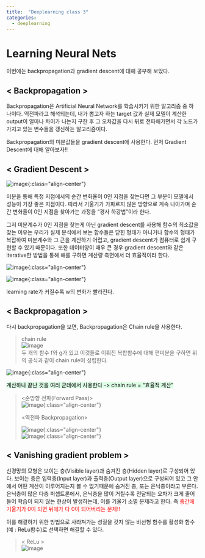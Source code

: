```yaml
---
title:  "Deeplearning class 3"
categories:
  - deeplearning
---
```


# Learning Neural Nets  

이번에는 backpropagation과 gradient descent에 대해 공부해 보았다.  

## < Backpropagation >  

Backpropagation은 Artificial Neural Network를 학습시키기 위한 알고리즘 중 하나이다. 
역전파라고 해석되는데, 내가 뽑고자 하는 target 값과 실제 모델이 계산한 output이 얼마나 차이가 나는지 구한 후 
그 오차값을 다시 뒤로 전파해가면서 각 노드가 가지고 있는 변수들을 갱신하는 알고리즘이다.  

Backpropagation의 미분값들을 gradient descent에 사용한다. 
먼저 Gradient Descent에 대해 알아보자!!  

## < Gradient Descent >  

![image](https://user-images.githubusercontent.com/93988405/231022026-01509ca8-af83-4309-b576-59249d2e2ba7.png){:class="align-center"}  

미분을 통해 특정 지점에서의 순간 변화율이 0인 지점을 찾는다면 그 부분이 모델에서 성능이 가장 좋은 지점이다.
따라서 기울기가 가파르지 않은 방향으로 계속 나아가며 순간 변화율이 0인 지점을 찾아가는 과정을 “경사 하강법”이라 한다.  

그저 미분계수가 0인 지점을 찾는게 아닌 gradient descent를 사용해 함수의 최소값을 찾는 이유는 
우리가 실제 분석에서 보는 함수들은 닫힌 형태가 아니거나 함수의 형태가 복잡하여 미분계수와 그 근을 계산하기 어렵고, 
gradient descent가 컴퓨터로 쉽게 구현할 수 있기 때문이다. 
또한 데이터양이 매우 큰 경우 gradient descent와 같은 iterative한 방법을 통해 해를 구하면 계산량 측면에서 더 효율적이라 한다.  

![image](https://user-images.githubusercontent.com/93988405/231022140-fcb05c3d-e5e2-4478-a00c-94c7d62481af.png){:class="align-center"}  

![image](https://user-images.githubusercontent.com/93988405/231022181-1015c98a-e8f5-4884-96bb-25eb83373f3f.png){:class="align-center"}  

learning rate가 커질수록 w의 변화가 빨라진다.  

## < Backpropagation >  

다시 backpropagation을 보면, Backpropagation은 Chain rule을 사용한다.

> chain rule  
> ![image](https://user-images.githubusercontent.com/93988405/231022290-f74a6fba-6a3d-499c-8786-6de93b1a9c94.png)  
> 두 개의 함수 f와 g가 있고 이것들로 이뤄진 복합함수에 대해 편미분을 구하면 위의 공식과 같이 chain rule이 성립한다.  


![image](https://user-images.githubusercontent.com/93988405/231022345-28b0ffbc-0934-41ef-b826-bf15ec492b52.png){:class="align-center"}  

<mark style='background-color: #dcffe4'>계산하나 끝난 것을 여러 군데에서 사용한다 -> chain rule = “효율적 계산”</mark>  

> <순방향 전파(Forward Pass)>  
> ![image](https://user-images.githubusercontent.com/93988405/231022477-ce2d8760-096a-43b0-882f-d802d1ca5e55.png){:class="align-center"}  
> 
> <역전파 Backpropagation>  
>
> ![image](https://user-images.githubusercontent.com/93988405/231022527-056e7ebb-4fc6-463d-af41-787a7568b340.png){:class="align-center"}  
> ![image](https://user-images.githubusercontent.com/93988405/231022555-10c05221-e73a-4ea9-abc0-103632a4931a.png){:class="align-center"}  


## < Vanishing gradient problem >  

신경망의 모형은 보이는 층(Visible layer)과 숨겨진 층(Hidden layer)로 구성되어 있다. 
보이는 층은 입력층(Input layer)과 출력층(Output layer)으로 구성되어 있고 그 안에서 어떤 계산이 이루어지는지 볼 수 없기때문에 숨겨진 층, 또는 은닉층이라고 부른다.  
은닉층이 많은 다층 퍼셉트론에서, 은닉층을 많이 거칠수록 전달되는 오차가 크게 줄어들어 학습이 되지 않는 현상이 발생하는데, 이를 기울기 소멸 문제라고 한다. 
즉 <font color='red'>중간에 기울기가 0이 되면 뒤에가 다 0이 되어버리는 문제!!</font>  

이를 해결하기 위한 방법으로 사라져가는 성질을 갖지 않는 비선형 함수를 활성화 함수(예 : ReLu함수)로 선택하면 해결할 수 있다.  
> < ReLu >  
> ![image](https://user-images.githubusercontent.com/93988405/231022797-e31d4ea6-dd9c-4f2a-b6bf-d09d8e51f65e.png)
